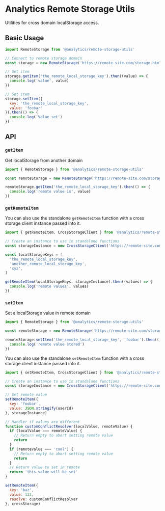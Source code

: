 <!--
title: Remote Storage Utils
pageTitle: Remote Storage Utils
description: Utility library for cross domain localStorage access.
-->

# Analytics Remote Storage Utils

Utilities for cross domain localStorage access.

## Basic Usage

```js
import RemoteStorage from '@analytics/remote-storage-utils'

// Connect to remote storage domain
const storage = new RemoteStorage('https://remote-site.com/storage.html')

// Get item
storage.getItem('the_remote_local_storage_key').then((value) => {
  console.log('value', value)
})

// Set item
storage.setItem({
  key: 'the_remote_local_storage_key',
  value: 'foobar'
}).then(() => {
  console.log('Value set')
})
```

## API

### `getItem`

Get localStorage from another domain

```js
import { RemoteStorage } from '@analytics/remote-storage-utils'

const remoteStorage = new RemoteStorage('https://remote-site.com/storage.html')

remoteStorage.getItem('the_remote_local_storage_key').then(() => {
  console.log('remote value is', value)
})
```

### `getRemoteItem`

You can also use the standalone `getRemoteItem` function with a cross storage client instance passed into it.

```js
import { getRemoteItem, CrossStorageClient } from '@analytics/remote-storage-utils'

// Create an instance to use in standalone functions
const storageInstance = new CrossStorageClient('https://remote-site.com/storage.html')

const localStorageKeys = [
  'the_remote_local_storage_key',
  'another_remote_local_storage_key',
  'xyz',
]

getRemoteItem(localStorageKeys, storageInstance).then((values) => {
  console.log('remote values', values)
})
```

### `setItem`

Set a localStorage value in remote domain

```js
import { RemoteStorage } from '@analytics/remote-storage-utils'

const remoteStorage = new RemoteStorage('https://remote-site.com/storage.html')

remoteStorage.setItem('the_remote_local_storage_key', 'foobar').then(() => {
  console.log('remote value stored')
})
```

You can also use the standalone `setRemoteItem` function with a cross storage client instance passed into it.

```js
import { setRemoteItem, CrossStorageClient } from '@analytics/remote-storage-utils'

// Create an instance to use in standalone functions
const storageInstance = new CrossStorageClient('https://remote-site.com/storage.html')

// Set remote value
setRemoteItem({
  key: 'foobar',
  value: JSON.stringify(userId)
}, storageInstance)

// Handler if values are different
function customConflictResolver(localValue, remoteValue) {
  if (localValue === remoteValue) {
    // Return empty to abort setting remote value
    return
  }
  if (remoteValue === 'cool') {
    // Return empty to abort setting remote value
    return
  }
  // Return value to set in remote
  return 'this-value-will-be-set'
}

setRemoteItem({
  key: 'baz',
  value: 123,
  resolve: customConflictResolver
}, crossStorage)
```
